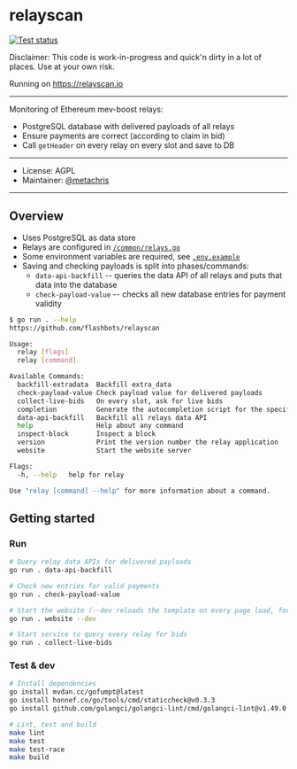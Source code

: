 # relayscan

[![Test status](https://github.com/flashbots/relayscan/workflows/Checks/badge.svg)](https://github.com/flashbots/relayscan/actions?query=workflow%3A%22Checks%22)

Disclaimer: This code is work-in-progress and quick'n dirty in a lot of places. Use at your own risk.

Running on https://relayscan.io

---

Monitoring of Ethereum mev-boost relays:

* PostgreSQL database with delivered payloads of all relays
* Ensure payments are correct (according to claim in bid)
* Call `getHeader` on every relay on every slot and save to DB

---

* License: AGPL
* Maintainer: [@metachris](https://twitter.com/metachris)

---

## Overview

* Uses PostgreSQL as data store
* Relays are configured in [`/common/relays.go`](/common/relays.go)
* Some environment variables are required, see [`.env.example`](/.env.example)
* Saving and checking payloads is split into phases/commands:
  * `data-api-backfill` -- queries the data API of all relays and puts that data into the database
  * `check-payload-value` -- checks all new database entries for payment validity

```bash
$ go run . --help
https://github.com/flashbots/relayscan

Usage:
  relay [flags]
  relay [command]

Available Commands:
  backfill-extradata  Backfill extra_data
  check-payload-value Check payload value for delivered payloads
  collect-live-bids   On every slot, ask for live bids
  completion          Generate the autocompletion script for the specified shell
  data-api-backfill   Backfill all relays data API
  help                Help about any command
  inspect-block       Inspect a block
  version             Print the version number the relay application
  website             Start the website server

Flags:
  -h, --help   help for relay

Use "relay [command] --help" for more information about a command.
```


## Getting started

### Run

```bash
# Query relay data APIs for delivered payloads
go run . data-api-backfill

# Check new entries for valid payments
go run . check-payload-value

# Start the website (--dev reloads the template on every page load, for easier iteration)
go run . website --dev

# Start service to query every relay for bids
go run . collect-live-bids
```

### Test & dev

```bash
# Install dependencies
go install mvdan.cc/gofumpt@latest
go install honnef.co/go/tools/cmd/staticcheck@v0.3.3
go install github.com/golangci/golangci-lint/cmd/golangci-lint@v1.49.0

# Lint, test and build
make lint
make test
make test-race
make build
```
